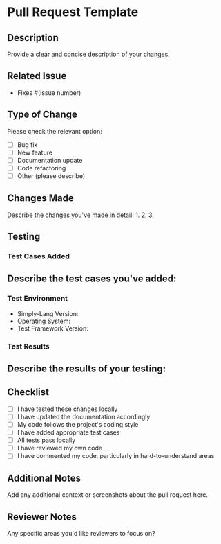 # Pull Request Template

## Description
Provide a clear and concise description of your changes.

## Related Issue
- Fixes #(issue number)

## Type of Change
Please check the relevant option:
- [ ] Bug fix
- [ ] New feature
- [ ] Documentation update
- [ ] Code refactoring
- [ ] Other (please describe)

## Changes Made
Describe the changes you've made in detail:
1. 
2. 
3. 

## Testing
### Test Cases Added
Describe the test cases you've added:
- 

### Test Environment
- Simply-Lang Version:
- Operating System:
- Test Framework Version:

### Test Results
Describe the results of your testing:
- 

## Checklist
- [ ] I have tested these changes locally
- [ ] I have updated the documentation accordingly
- [ ] My code follows the project's coding style
- [ ] I have added appropriate test cases
- [ ] All tests pass locally
- [ ] I have reviewed my own code
- [ ] I have commented my code, particularly in hard-to-understand areas

## Additional Notes
Add any additional context or screenshots about the pull request here.

## Reviewer Notes
Any specific areas you'd like reviewers to focus on?